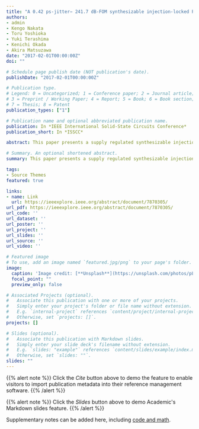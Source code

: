 ```yaml
---
title: "A 0.42 ps-jitter− 241.7 dB-FOM synthesizable injection-locked PLL with noise-isolation LDO"
authors:
- admin
- Kengo Nakata
- Toru Yoshioka
- Yuki Terashima
- Kenichi Okada
- Akira Matsuzawa
date: "2017-02-01T00:00:00Z"
doi: ""

# Schedule page publish date (NOT publication's date).
publishDate: "2017-02-01T00:00:00Z"

# Publication type.
# Legend: 0 = Uncategorized; 1 = Conference paper; 2 = Journal article;
# 3 = Preprint / Working Paper; 4 = Report; 5 = Book; 6 = Book section;
# 7 = Thesis; 8 = Patent
publication_types: ["1"]

# Publication name and optional abbreviated publication name.
publication: In *IEEE International Solid-State Circuits Conference*
publication_short: In *ISSCC*

abstract: This paper presents a supply regulated synthesizable injection-locked PLL (IL-PLL), using a noise-isolation LDO. The noise-isolation LDO realizes a time-shift operation to isolate the PLL from both supply and LDO noise, so the IL-PLL operation remains robust, even within a noisy SoC. The core layout of the PLL is implemented using solely a foundry provided standard-cell library for a 65nm CMOS process with standard digital design tools. Among synthesizable PLLs, jitter performance of 0.42ps is achieved with 3.8mW power consumption at 0.9GHz oscillation.

# Summary. An optional shortened abstract.
summary: This paper presents a supply regulated synthesizable injection-locked PLL (IL-PLL), using a noise-isolation LDO.

tags:
- Source Themes
featured: true

links:
- name: Link
  url: https://ieeexplore.ieee.org/abstract/document/7870305/
url_pdf: https://ieeexplore.ieee.org/abstract/document/7870305/
url_code: ''
url_dataset: ''
url_poster: ''
url_project: ''
url_slides: ''
url_source: ''
url_video: ''

# Featured image
# To use, add an image named `featured.jpg/png` to your page's folder. 
image:
  caption: 'Image credit: [**Unsplash**](https://unsplash.com/photos/pLCdAaMFLTE)'
  focal_point: ""
  preview_only: false

# Associated Projects (optional).
#   Associate this publication with one or more of your projects.
#   Simply enter your project's folder or file name without extension.
#   E.g. `internal-project` references `content/project/internal-project/index.md`.
#   Otherwise, set `projects: []`.
projects: []

# Slides (optional).
#   Associate this publication with Markdown slides.
#   Simply enter your slide deck's filename without extension.
#   E.g. `slides: "example"` references `content/slides/example/index.md`.
#   Otherwise, set `slides: ""`.
slides: ""
---
```



{{% alert note %}}
Click the *Cite* button above to demo the feature to enable visitors to import publication metadata into their reference management software.
{{% /alert %}}

{{% alert note %}}
Click the *Slides* button above to demo Academic's Markdown slides feature.
{{% /alert %}}

Supplementary notes can be added here, including [code and math](https://sourcethemes.com/academic/docs/writing-markdown-latex/).

